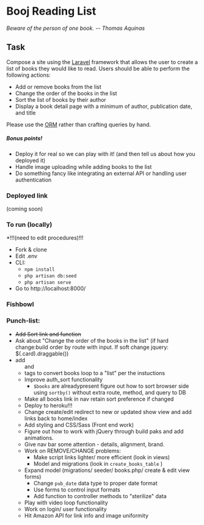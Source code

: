 # Booj Reading List
*Beware of the person of one book. -- Thomas Aquinas*
## Task
Compose a site using the [Laravel](https://laravel.com/) framework that allows the user to create a list of books they would like to read. Users should be able to perform the following actions:
* Add or remove books from the list
* Change the order of the books in the list
* Sort the list of books by their author
* Display a book detail page with a minimum of author, publication date, and title

Please use the [ORM](https://laravel.com/docs/5.2/eloquent) rather than crafting queries by hand. 

##### Bonus points!

* Deploy it for real so we can play with it! (and then tell us about how you deployed it)
* Handle image uploading while adding books to the list
* Do something fancy like integrating an external API or handling user authentication

### Deployed link
(coming soon)

### To run (locally)
*!!!(need to edit procedures)!!!
* Fork & clone
* Edit .env
* CLI: 
	- `npm install`
	- `php artisan db:seed`
	- `php artisan serve`
* Go to http://localhost:8000/

### Fishbowl


### Punch-list:
* ~~Add Sort link and function~~
* Ask about "Change the order of the books in the list" (if hard change:build order by route with input. If soft change jquery: $(.card).draggable())
* add <ul> and <li> tags to convert books loop to a "list" per the instuctions
* Improve auth_sort functionality
	- `$books` are alreadypresent figure out how to sort browser side using `sortby()` without extra route, method, and query to DB
* Make all books link in nav retain sort preference if changed
* Deploy to heroku!!!
* Change create/edit redirect to new or updated show view and add links back to home/index
* Add styling and CSS/Sass (Front end work)
* Figure out how to work with jQuery through build paks and add animations.
* Give nav bar some attention - details, alignment, brand.
* Work on REMOVE/CHANGE problems: 
	- Make script links lighter/ more efficient (look in views)
	- Model and migrations (look in `create_books_table` )
* Expand model (migrations/ seeder/ books.php/ create & edit view forms)
	- Change `pub_date` data type to proper date format
	- Use forms to control input formats
	- Add function to controller methods to "sterilize" data
* Play with video loop functionality
* Work on login/ user functionality
* Hit Amazon API for link info and image uniformity



